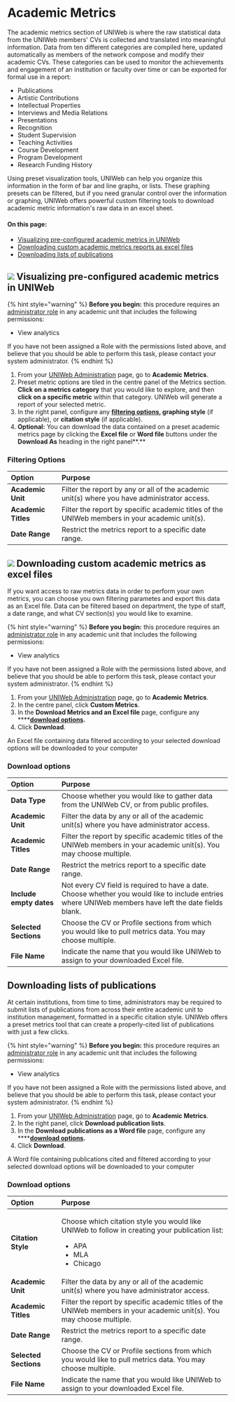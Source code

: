 # Academic Metrics

The academic metrics section of UNIWeb is where the raw statistical data from the UNIWeb members' CVs is collected and translated into meaningful information. Data from ten different categories are compiled here, updated automatically as members of the network compose and modify their academic CVs. These categories can be used to monitor the achievements and engagement of an institution or faculty over time or can be exported for formal use in a report:

* Publications
* Artistic Contributions
* Intellectual Properties
* Interviews and Media Relations
* Presentations
* Recognition
* Student Supervision
* Teaching Activities
* Course Development
* Program Development
* Research Funding History

Using preset visualization tools, UNIWeb can help you organize this information in the form of bar and line graphs, or lists. These graphing presets can be filtered, but if you need granular control over the information or graphing, UNIWeb offers powerful custom filtering tools to download academic metric information's raw data in an excel sheet.

#### On this page:

* [Visualizing pre-configured academic metrics in UNIWeb](academic-metrics.md#visualizing-academic-metrics-using-presets-in-uniweb)
* [Downloading custom academic metrics reports as excel files](academic-metrics.md#downloading-custom-academic-metrics-as-excel-files)
* [Downloading lists of publications](academic-metrics.md#downloading-lists-of-publications)

## ![](.gitbook/assets/key.svg) Visualizing pre-configured academic metrics in UNIWeb

{% hint style="warning" %}
**Before you begin:** this procedure requires an [administrator role](uniweb-accounts/access-control/managing-administrator-roles-and-permissions.md) in any academic unit that includes the following permissions:

* View analytics

If you have not been assigned a Role with the permissions listed above, and believe that you should be able to perform this task, please contact your system administrator.
{% endhint %}

1. From your [UNIWeb Administration](navigating-uniweb/the-administration-page.md) page, go to **Academic Metrics**.
2. Preset metric options are tiled in the centre panel of the Metrics section. **Click on a metrics category** that you would like to explore, and then **click on a specific metric** within that category. UNIWeb will generate a report of your selected metric.
3. In the right panel, configure any [**filtering options**](academic-metrics.md#filtering-options)**, graphing style** \(if applicable\), or **citation style** \(if applicable\).
4. **Optional:** You can download the data contained on a preset academic metrics page by clicking the **Excel file** or **Word file** buttons under the **Download As** heading in the right panel**.**

### Filtering Options

| Option | Purpose |
| :--- | :--- |
| **Academic Unit** | Filter the report by any or all of the academic unit\(s\) where you have administrator access. |
| **Academic Titles** | Filter the report by specific academic titles of the UNIWeb members in your academic unit\(s\). |
| **Date Range** | Restrict the metrics report to a specific date range. |

## ![](.gitbook/assets/key.svg) Downloading custom academic metrics as excel files

If you want access to raw metrics data in order to perform your own metrics, you can choose you own filtering parametes and export this data as an Excel file. Data can be filtered based on department, the type of staff, a date range, and what CV section\(s\) you would like to examine. 

{% hint style="warning" %}
**Before you begin:** this procedure requires an [administrator role](uniweb-accounts/access-control/managing-administrator-roles-and-permissions.md) in any academic unit that includes the following permissions:

* View analytics

If you have not been assigned a Role with the permissions listed above, and believe that you should be able to perform this task, please contact your system administrator.
{% endhint %}

1. From your [UNIWeb Administration](navigating-uniweb/the-administration-page.md) page, go to **Academic Metrics**.
2. In the centre panel, click **Custom Metrics**.
3. In the **Download Metrics and an Excel file** page, configure any ****[**download options**](academic-metrics.md#download-options)**.**
4. Click **Download**.

An Excel file containing data filtered according to your selected download options will be downloaded to your computer

### Download options

| Option | Purpose |
| :--- | :--- |
| **Data Type** | Choose whether you would like to gather data from the UNIWeb CV, or from public profiles. |
| **Academic Unit** | Filter the data by any or all of the academic unit\(s\) where you have administrator access. |
| **Academic Titles** | Filter the report by specific academic titles of the UNIWeb members in your academic unit\(s\). You may choose multiple. |
| **Date Range** | Restrict the metrics report to a specific date range. |
| **Include empty dates** | Not every CV field is required to have a date. Choose whether you would like to include entries where UNIWeb members have left the date fields blank. |
| **Selected Sections** | Choose the CV or Profile sections from which you would like to pull metrics data. You may choose multiple. |
| **File Name** | Indicate the name that you would like UNIWeb to assign to your downloaded Excel file. |

## Downloading lists of publications

At certain institutions, from time to time, administrators may be required to submit lists of publications from across their entire academic unit to institution management, formatted in a specific citation style. UNIWeb offers a preset metrics tool that can create a properly-cited list of publications with just a few clicks.

{% hint style="warning" %}
**Before you begin:** this procedure requires an [administrator role](uniweb-accounts/access-control/managing-administrator-roles-and-permissions.md) in any academic unit that includes the following permissions:

* View analytics

If you have not been assigned a Role with the permissions listed above, and believe that you should be able to perform this task, please contact your system administrator.
{% endhint %}

1. From your [UNIWeb Administration](navigating-uniweb/the-administration-page.md) page, go to **Academic Metrics**.
2. In the right panel, click **Download publication lists**.
3. In the **Download publications as a Word file** page, configure any ****[**download options**](academic-metrics.md#download-options)**.**
4. Click **Download**.

A Word file containing publications cited and filtered according to your selected download options will be downloaded to your computer

### Download options

<table>
  <thead>
    <tr>
      <th style="text-align:left">Option</th>
      <th style="text-align:left">Purpose</th>
    </tr>
  </thead>
  <tbody>
    <tr>
      <td style="text-align:left"><b>Citation Style</b>
      </td>
      <td style="text-align:left">
        <p>Choose which citation style you would like UNIWeb to follow in creating
          your publication list:</p>
        <ul>
          <li>APA</li>
          <li>MLA</li>
          <li>Chicago</li>
        </ul>
      </td>
    </tr>
    <tr>
      <td style="text-align:left"><b>Academic Unit</b>
      </td>
      <td style="text-align:left">Filter the data by any or all of the academic unit(s) where you have administrator
        access.</td>
    </tr>
    <tr>
      <td style="text-align:left"><b>Academic Titles</b>
      </td>
      <td style="text-align:left">Filter the report by specific academic titles of the UNIWeb members in
        your academic unit(s). You may choose multiple.</td>
    </tr>
    <tr>
      <td style="text-align:left"><b>Date Range</b>
      </td>
      <td style="text-align:left">Restrict the metrics report to a specific date range.</td>
    </tr>
    <tr>
      <td style="text-align:left"><b>Selected Sections</b>
      </td>
      <td style="text-align:left">Choose the CV or Profile sections from which you would like to pull metrics
        data. You may choose multiple.</td>
    </tr>
    <tr>
      <td style="text-align:left"><b>File Name</b>
      </td>
      <td style="text-align:left">Indicate the name that you would like UNIWeb to assign to your downloaded
        Excel file.</td>
    </tr>
  </tbody>
</table>